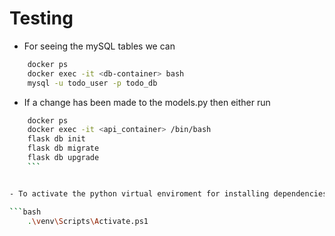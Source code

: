 # Testing

- For seeing the mySQL tables we can 
```bash
    docker ps
    docker exec -it <db-container> bash
    mysql -u todo_user -p todo_db
```
- If a change has been made to the models.py then either run 
```bash
    docker ps
    docker exec -it <api_container> /bin/bash
    flask db init
    flask db migrate
    flask db upgrade
    ```


- To activate the python virtual enviroment for installing dependencies localy

```bash
    .\venv\Scripts\Activate.ps1
```